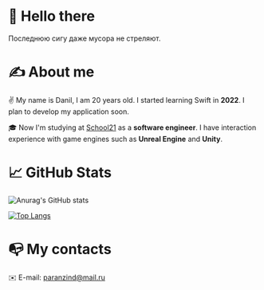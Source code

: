 # 👋 Hello there 
Последнюю сигу даже мусора не стреляют.
# ✍️ About me
✌️ My name is Danil, I am 20 years old. I started learning Swift in **2022**. I plan to develop my application soon.

🎓 Now I'm studying at [School21](https://21-school.ru/) as a **software engineer**. I have interaction experience with game engines such as **Unreal Engine** and **Unity**. 

# 📈 GitHub Stats
![Anurag's GitHub stats](https://github-readme-stats.vercel.app/api?username=PulpuDev&theme=dark&show_icons=true)

[![Top Langs](https://github-readme-stats.vercel.app/api/top-langs/?username=PulpuDev&theme=dark)](https://github.com/anuraghazra/github-readme-stats)

# 📭 My contacts

✉️ E-mail: paranzind@mail.ru

